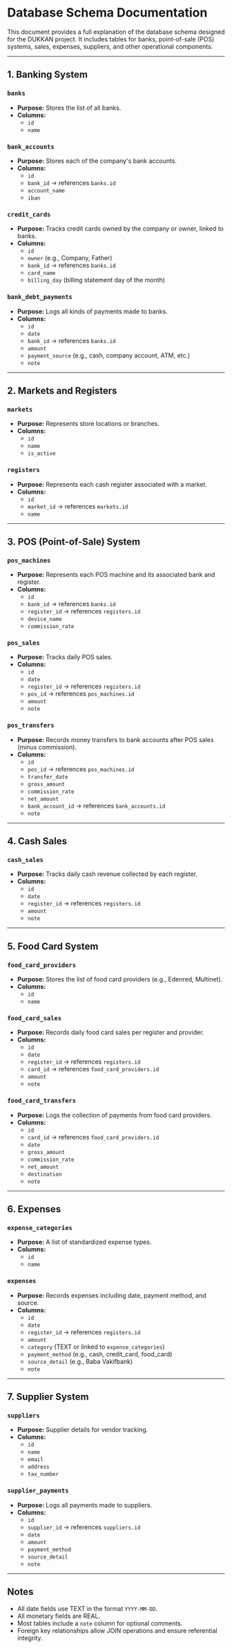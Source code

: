 # Database Schema Documentation

This document provides a full explanation of the database schema designed for the DUKKAN project. It includes tables for banks, point-of-sale (POS) systems, sales, expenses, suppliers, and other operational components.

---

## 1. Banking System

### `banks`
- **Purpose:** Stores the list of all banks.
- **Columns:**
  - `id`
  - `name`

### `bank_accounts`
- **Purpose:** Stores each of the company's bank accounts.
- **Columns:**
  - `id`
  - `bank_id` → references `banks.id`
  - `account_name`
  - `iban`

### `credit_cards`
- **Purpose:** Tracks credit cards owned by the company or owner, linked to banks.
- **Columns:**
  - `id`
  - `owner` (e.g., Company, Father)
  - `bank_id` → references `banks.id`
  - `card_name`
  - `billing_day` (billing statement day of the month)

### `bank_debt_payments`
- **Purpose:** Logs all kinds of payments made to banks.
- **Columns:**
  - `id`
  - `date`
  - `bank_id` → references `banks.id`
  - `amount`
  - `payment_source` (e.g., cash, company account, ATM, etc.)
  - `note`

---

## 2. Markets and Registers

### `markets`
- **Purpose:** Represents store locations or branches.
- **Columns:**
  - `id`
  - `name`
  - `is_active`

### `registers`
- **Purpose:** Represents each cash register associated with a market.
- **Columns:**
  - `id`
  - `market_id` → references `markets.id`
  - `name`

---

## 3. POS (Point-of-Sale) System

### `pos_machines`
- **Purpose:** Represents each POS machine and its associated bank and register.
- **Columns:**
  - `id`
  - `bank_id` → references `banks.id`
  - `register_id` → references `registers.id`
  - `device_name`
  - `commission_rate`

### `pos_sales`
- **Purpose:** Tracks daily POS sales.
- **Columns:**
  - `id`
  - `date`
  - `register_id` → references `registers.id`
  - `pos_id` → references `pos_machines.id`
  - `amount`
  - `note`

### `pos_transfers`
- **Purpose:** Records money transfers to bank accounts after POS sales (minus commission).
- **Columns:**
  - `id`
  - `pos_id` → references `pos_machines.id`
  - `transfer_date`
  - `gross_amount`
  - `commission_rate`
  - `net_amount`
  - `bank_account_id` → references `bank_accounts.id`
  - `note`

---

## 4. Cash Sales

### `cash_sales`
- **Purpose:** Tracks daily cash revenue collected by each register.
- **Columns:**
  - `id`
  - `date`
  - `register_id` → references `registers.id`
  - `amount`
  - `note`

---

## 5. Food Card System

### `food_card_providers`
- **Purpose:** Stores the list of food card providers (e.g., Edenred, Multinet).
- **Columns:**
  - `id`
  - `name`

### `food_card_sales`
- **Purpose:** Records daily food card sales per register and provider.
- **Columns:**
  - `id`
  - `date`
  - `register_id` → references `registers.id`
  - `card_id` → references `food_card_providers.id`
  - `amount`
  - `note`

### `food_card_transfers`
- **Purpose:** Logs the collection of payments from food card providers.
- **Columns:**
  - `id`
  - `card_id` → references `food_card_providers.id`
  - `date`
  - `gross_amount`
  - `commission_rate`
  - `net_amount`
  - `destination`
  - `note`

---

## 6. Expenses

### `expense_categories`
- **Purpose:** A list of standardized expense types.
- **Columns:**
  - `id`
  - `name`

### `expenses`
- **Purpose:** Records expenses including date, payment method, and source.
- **Columns:**
  - `id`
  - `date`
  - `register_id` → references `registers.id`
  - `amount`
  - `category` (TEXT or linked to `expense_categories`)
  - `payment_method` (e.g., cash, credit_card, food_card)
  - `source_detail` (e.g., Baba Vakifbank)
  - `note`

---

## 7. Supplier System

### `suppliers`
- **Purpose:** Supplier details for vendor tracking.
- **Columns:**
  - `id`
  - `name`
  - `email`
  - `address`
  - `tax_number`

### `supplier_payments`
- **Purpose:** Logs all payments made to suppliers.
- **Columns:**
  - `id`
  - `supplier_id` → references `suppliers.id`
  - `date`
  - `amount`
  - `payment_method`
  - `source_detail`
  - `note`

---

## Notes

- All date fields use TEXT in the format `YYYY-MM-DD`.
- All monetary fields are REAL.
- Most tables include a `note` column for optional comments.
- Foreign key relationships allow JOIN operations and ensure referential integrity.


